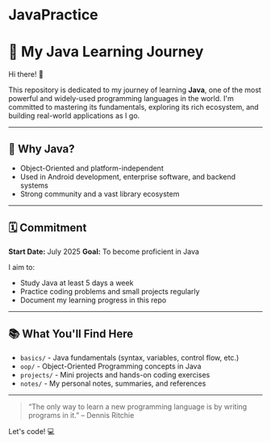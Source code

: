 # JavaPractice
# 🚀 My Java Learning Journey

Hi there! 👋

This repository is dedicated to my journey of learning **Java**, one of the most powerful and widely-used programming languages in the world. I'm committed to mastering its fundamentals, exploring its rich ecosystem, and building real-world applications as I go.

---

## 🎯 Why Java?

- Object-Oriented and platform-independent
- Used in Android development, enterprise software, and backend systems
- Strong community and a vast library ecosystem

---

## 🗓️ Commitment

**Start Date:** July 2025 
**Goal:** To become proficient in Java 

I aim to:
- Study Java at least 5 days a week
- Practice coding problems and small projects regularly
- Document my learning progress in this repo

---

## 📚 What You'll Find Here

- `basics/` - Java fundamentals (syntax, variables, control flow, etc.)
- `oop/` - Object-Oriented Programming concepts in Java
- `projects/` - Mini projects and hands-on coding exercises
- `notes/` - My personal notes, summaries, and references

---

> “The only way to learn a new programming language is by writing programs in it.” – Dennis Ritchie

Let's code! 💻
